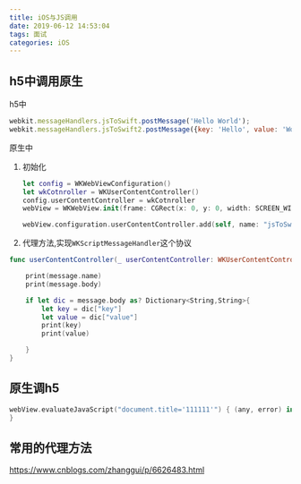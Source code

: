 ```yaml
---
title: iOS与JS调用
date: 2019-06-12 14:53:04
tags: 面试 
categories: iOS
---
```

## h5中调用原生

h5中

```js
webkit.messageHandlers.jsToSwift.postMessage('Hello World');
webkit.messageHandlers.jsToSwift2.postMessage({key: 'Hello', value: 'World'});
```

原生中

1. 初始化

    ```swift
    let config = WKWebViewConfiguration()
    let wkCotnroller = WKUserContentController()
    config.userContentController = wkCotnroller
    webView = WKWebView.init(frame: CGRect(x: 0, y: 0, width: SCREEN_WIDTH, height: SCREEN_HEIGHT), configuration: config)

    webView.configuration.userContentController.add(self, name: "jsToSwift")
    ```

2. 代理方法,实现`WKScriptMessageHandler`这个协议

```swift
func userContentController(_ userContentController: WKUserContentController, didReceive message: WKScriptMessage) {

    print(message.name)
    print(message.body)

    if let dic = message.body as? Dictionary<String,String>{
        let key = dic["key"]
        let value = dic["value"]
        print(key)
        print(value)

    }
}
```

## 原生调h5

```swift
webView.evaluateJavaScript("document.title='111111'") { (any, error) in
}
```

## 常用的代理方法

<https://www.cnblogs.com/zhanggui/p/6626483.html>
